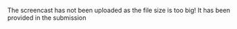 The screencast has not been uploaded as the file size is too big! It has been provided in the submission
